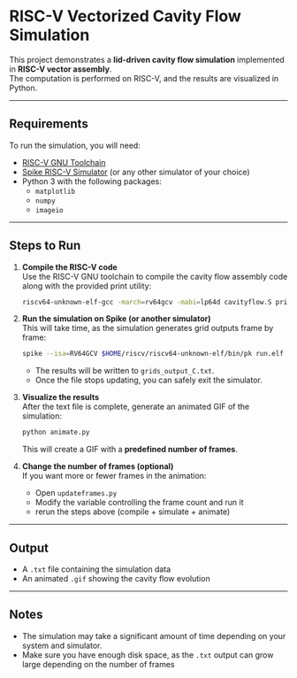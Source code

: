 # RISC-V Vectorized Cavity Flow Simulation

This project demonstrates a **lid-driven cavity flow simulation** implemented in **RISC-V vector assembly**.  
The computation is performed on RISC-V, and the results are visualized in Python.

---

## Requirements

To run the simulation, you will need:

- [RISC-V GNU Toolchain](https://github.com/riscv-collab/riscv-gnu-toolchain)  
- [Spike RISC-V Simulator](https://github.com/riscv-software-src/riscv-isa-sim) (or any other simulator of your choice)  
- Python 3 with the following packages:
  - `matplotlib`
  - `numpy`
  - `imageio`

---

## Steps to Run

1. **Compile the RISC-V code**  
   Use the RISC-V GNU toolchain to compile the cavity flow assembly code along with the provided print utility:
   ```bash
   riscv64-unknown-elf-gcc -march=rv64gcv -mabi=lp64d cavityflow.S print.c -o run.elf
   ```

2. **Run the simulation on Spike (or another simulator)**  
   This will take time, as the simulation generates grid outputs frame by frame:
   ```bash
   spike --isa=RV64GCV $HOME/riscv/riscv64-unknown-elf/bin/pk run.elf
   ```

   - The results will be written to `grids_output_C.txt`.  
   - Once the file stops updating, you can safely exit the simulator.

3. **Visualize the results**  
   After the text file is complete, generate an animated GIF of the simulation:
   ```bash
   python animate.py
   ```

   This will create a GIF with a **predefined number of frames**.

4. **Change the number of frames (optional)**  
   If you want more or fewer frames in the animation:
   - Open `updateframes.py`
   - Modify the variable controlling the frame count and run it
   - rerun the steps above (compile + simulate + animate)

---

## Output

- A `.txt` file containing the simulation data  
- An animated `.gif` showing the cavity flow evolution

---

## Notes

- The simulation may take a significant amount of time depending on your system and simulator.  
- Make sure you have enough disk space, as the `.txt` output can grow large depending on the number of frames
